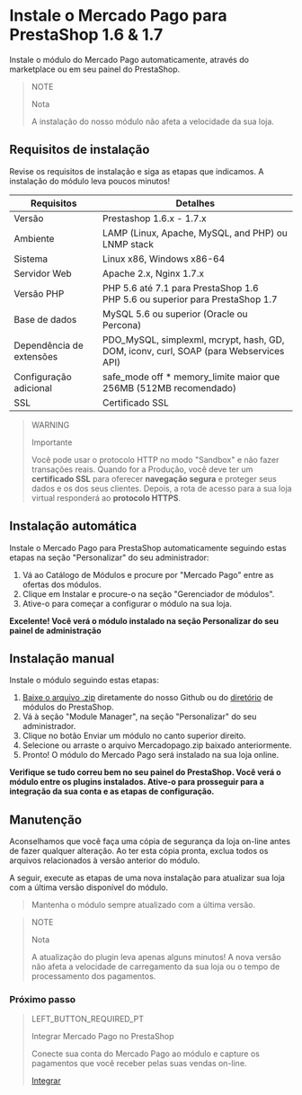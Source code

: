 # Instale o Mercado Pago para PrestaShop 1.6 & 1.7


Instale o módulo do Mercado Pago automaticamente, através do marketplace ou em seu painel do PrestaShop.

> NOTE
>
> Nota
>
> A instalação do nosso módulo não afeta a velocidade da sua loja.

## Requisitos de instalação

Revise os requisitos de instalação e siga as etapas que indicamos. A instalação do módulo leva poucos minutos!

| Requisitos | Detalhes |
| --- | --- |
| Versão | Prestashop 1.6.x - 1.7.x |
| Ambiente | LAMP (Linux, Apache, MySQL, and PHP) ou LNMP stack |
| Sistema | Linux x86, Windows x86-64 |
| Servidor Web | Apache 2.x, Nginx 1.7.x |
| Versão PHP | PHP 5.6 até 7.1 para PrestaShop 1.6 <br> PHP 5.6 ou superior para PrestaShop 1.7 |
| Base de dados | MySQL 5.6 ou superior (Oracle ou Percona) |
| Dependência de extensões | PDO_MySQL, simplexml, mcrypt, hash, GD, DOM, iconv, curl, SOAP (para Webservices API) |
| Configuração adicional | safe_mode off * memory_limite maior que 256MB (512MB recomendado) |
| SSL | Certificado SSL |

> WARNING
>
> Importante
>
> Você pode usar o protocolo HTTP no modo "Sandbox" e não fazer transações reais. Quando for a Produção, você deve ter um **certificado SSL** para oferecer **navegação segura** e proteger seus dados e os dos seus clientes. Depois, a rota de acesso para a sua loja virtual responderá ao **protocolo HTTPS**.

## Instalação automática

Instale o Mercado Pago para PrestaShop automaticamente seguindo estas etapas na seção "Personalizar" do seu administrador:

1. Vá ao Catálogo de Módulos e procure por "Mercado Pago" entre as ofertas dos módulos.
2. Clique em Instalar e procure-o na seção "Gerenciador de módulos".
3. Ative-o para começar a configurar o módulo na sua loja.

**Excelente! Você verá o módulo instalado na seção Personalizar do seu painel de administração**

## Instalação manual

Instale o módulo seguindo estas etapas:

1. [Baixe o arquivo .zip](https://github.com/mercadopago/cart-prestashop-7/raw/master/mercadopago.zip) diretamente do nosso Github ou do [diretório](https://addons.prestashop.com/pt/pagamento-carta-carteira/23962-mercado-pago.html) de módulos do PrestaShop.
2. Vá à seção "Module Manager", na seção "Personalizar" do seu administrador.
3. Clique no botão Enviar um módulo no canto superior direito.
4. Selecione ou arraste o arquivo Mercadopago.zip baixado anteriormente.
5. Pronto! O módulo do Mercado Pago será instalado na sua loja online.

**Verifique se tudo correu bem no seu painel do PrestaShop. Você verá o módulo entre os plugins instalados. Ative-o para prosseguir para a integração da sua conta e as etapas de configuração.**

## Manutenção

Aconselhamos que você faça uma cópia de segurança da loja on-line antes de fazer qualquer alteração. Ao ter esta cópia pronta, exclua todos os arquivos relacionados à versão anterior do módulo. 

A seguir, execute as etapas de uma nova instalação para atualizar sua loja com a última versão disponível do módulo. 

> Mantenha o módulo sempre atualizado com a última versão.

<span></span>

> NOTE
>
> Nota
>
> A atualização do plugin leva apenas alguns minutos! A nova versão não afeta a velocidade de carregamento da sua loja ou o tempo de processamento dos pagamentos.

### Próximo passo

> LEFT_BUTTON_REQUIRED_PT
>
> Integrar Mercado Pago no PrestaShop
>
> Conecte sua conta do Mercado Pago ao módulo e capture os pagamentos que você receber pelas suas vendas on-line.
>
> 
> [Integrar](https://www.mercadopago.com.ar/developers/pt/guides/plugins/prestashop/integration/)